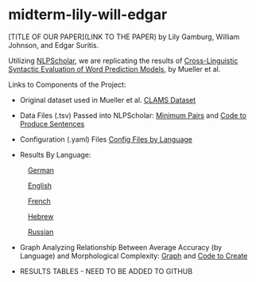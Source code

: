 # midterm-lily-will-edgar

[TITLE OF OUR PAPER](LINK TO THE PAPER) by Lily Gamburg, William Johnson, and Edgar Suritis.

Utilizing [NLPScholar](https://github.com/forrestdavis/NLPScholar/tree/main), we are replicating the results of [Cross-Linguistic Syntactic Evaluation of Word Prediction Models](https://aclanthology.org/2020.acl-main.490.pdf), by Mueller et al.

Links to Components of the Project:

* Original dataset used in Mueller et al.
[CLAMS Dataset](https://github.com/lilygamburg/midterm-lily-will-edgar/blob/main/clams.zip)

* Data Files (.tsv) Passed into NLPScholar:
  [Minimum Pairs](https://github.com/lilygamburg/midterm-lily-will-edgar/blob/main/min_pair_sentences.zip)
  and [Code to Produce Sentences](https://github.com/lilygamburg/midterm-lily-will-edgar/blob/main/produce_min_pair_sentences.py)

* Configuration (.yaml) Files
  [Config Files by Language](https://github.com/lilygamburg/midterm-lily-will-edgar/tree/main/NLPScholar_setup)

* Results By Language:

&nbsp;&nbsp;&nbsp;&nbsp;&nbsp;&nbsp;&nbsp;&nbsp;&nbsp;&nbsp;[German](https://github.com/lilygamburg/midterm-lily-will-edgar/blob/main/Results/DE.zip)

&nbsp;&nbsp;&nbsp;&nbsp;&nbsp;&nbsp;&nbsp;&nbsp;&nbsp;&nbsp;[English](https://github.com/lilygamburg/midterm-lily-will-edgar/blob/main/Results/EN.zip)

&nbsp;&nbsp;&nbsp;&nbsp;&nbsp;&nbsp;&nbsp;&nbsp;&nbsp;&nbsp;[French](https://github.com/lilygamburg/midterm-lily-will-edgar/blob/main/Results/FR.zip)

&nbsp;&nbsp;&nbsp;&nbsp;&nbsp;&nbsp;&nbsp;&nbsp;&nbsp;&nbsp;[Hebrew](https://github.com/lilygamburg/midterm-lily-will-edgar/blob/main/Results/HE.zip)

&nbsp;&nbsp;&nbsp;&nbsp;&nbsp;&nbsp;&nbsp;&nbsp;&nbsp;&nbsp;[Russian](https://github.com/lilygamburg/midterm-lily-will-edgar/blob/main/Results/RU.zip)



* Graph Analyzing Relationship Between Average Accuracy (by Language) and Morphological Complexity:
  [Graph](https://github.com/lilygamburg/midterm-lily-will-edgar/blob/main/Results/AverageAccuracyvsMorphpologicalComplexity.png) and [Code to Create](https://github.com/lilygamburg/midterm-lily-will-edgar/blob/main/Results/graph_creation.py)

* RESULTS TABLES - NEED TO BE ADDED TO GITHUB
